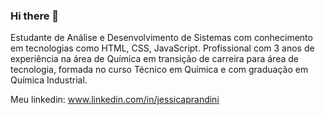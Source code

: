 ### Hi there 👋

Estudante de Análise e Desenvolvimento de Sistemas com conhecimento em tecnologias como HTML, CSS, JavaScript.
Profissional com 3 anos de experiência na área de Química em transição de carreira para área de tecnologia, 
formada no curso Técnico em Química e com graduação em Química Industrial.

Meu linkedin: www.linkedin.com/in/jessicaprandini
